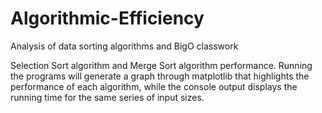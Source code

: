 # Algorithmic-Efficiency
Analysis of data sorting algorithms and BigO classwork 

Selection Sort algorithm and Merge Sort algorithm performance. 
Running the programs will generate a graph through matplotlib that highlights the performance of each algorithm, while 
the console output displays the running time for the same series of input sizes.

